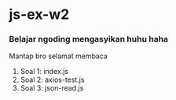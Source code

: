 # js-ex-w2

### Belajar ngoding mengasyikan huhu haha

Mantap bro selamat membaca

1. Soal 1: index.js
2. Soal 2: axios-test.js
3. Soal 3: json-read.js
